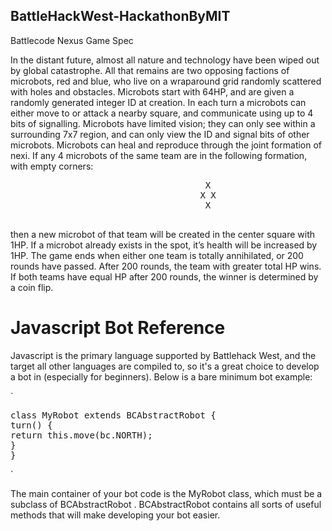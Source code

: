 ## BattleHackWest-HackathonByMIT

Battlecode Nexus Game Spec

In the distant future, almost all nature and technology have been wiped out by global
catastrophe. All that remains are two opposing factions of microbots, red and blue, who
live on a wraparound grid randomly scattered with holes and obstacles. Microbots start
with 64HP, and are given a randomly generated integer ID at creation.
In each turn a microbots can either move to or attack a nearby square, and communicate
using up to 4 bits of signalling. Microbots have limited vision; they can only see within a
surrounding 7x7 region, and can only view the ID and signal bits of other microbots.
Microbots can heal and reproduce through the joint formation of nexi. If any 4 microbots
of the same team are in the following formation, with empty corners:
<pre>
                                     X
                                    X X
                                     X
 </pre>
 then a new microbot of that team will be created in the center square with 1HP. If a
microbot already exists in the spot, it’s health will be increased by 1HP.
The game ends when either one team is totally annihilated, or 200 rounds have passed.
After 200 rounds, the team with greater total HP wins. If both teams have equal HP after
200 rounds, the winner is determined by a coin flip.


# Javascript Bot Reference

Javascript is the primary language supported by Battlehack West, and the target all other
languages are compiled to, so it's a great choice to develop a bot in (especially for
beginners). Below is a bare minimum bot example:

`
<pre>
class MyRobot extends BCAbstractRobot {
turn() {
return this.move(bc.NORTH);
}
}
</pre>
`

The main container of your bot code is the MyRobot class, which must be a subclass of
BCAbstractRobot . BCAbstractRobot contains all sorts of useful methods that will
make developing your bot easier.

